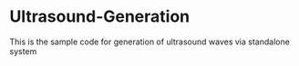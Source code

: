 # Ultrasound-Generation
This is the sample code for generation of ultrasound waves via standalone system 

